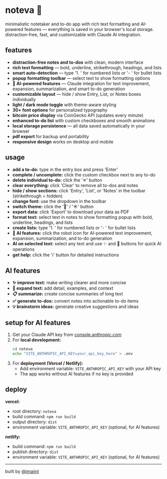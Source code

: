# noteva 🦋

minimalistic notetaker and to-do app with rich text formatting and AI-powered features — everything is saved in your browser's local storage. distraction-free, fast, and customizable with Claude AI integration.

## features
- **distraction-free notes and to-dos** with clean, modern interface
- **rich text formatting** — bold, underline, strikethrough, headings, and lists
- **smart auto-detection** — type '1. ' for numbered lists or '- ' for bullet lists
- **popup formatting toolbar** — select text to show formatting options
- **🤖 AI-powered features** — Claude integration for text improvement, expansion, summarization, and smart to-do generation
- **customizable layout** — hide / show Entry, List, or Notes boxes individually
- **light / dark mode toggle** with theme-aware styling
- **30+ font options** for personalized typography
- **bitcoin price display** via CoinGecko API (updates every minute)
- **enhanced to-do list** with custom checkboxes and smooth animations
- **local storage persistence** — all data saved automatically in your browser
- **pdf export** for backup and portability
- **responsive design** works on desktop and mobile

## usage
- **add a to-do:** type in the entry box and press 'Enter'
- **complete / uncomplete:** click the custom checkbox next to any to-do
- **delete individual to-do:** click the '✕' button
- **clear everything:** click 'Clear' to remove all to-dos and notes
- **hide / show sections:** click 'Entry', 'List', or 'Notes' in the toolbar (strikethrough = hidden)
- **change font:** use the dropdown in the toolbar
- **switch theme:** click the '🌙' / '☀️' button
- **export data:** click 'Export' to download your data as PDF
- **format text:** select text in notes to show formatting popup with bold, underline, headings, and lists
- **create lists:** type '1. ' for numbered lists or '- ' for bullet lists
- **🤖 AI features:** click the robot icon for AI-powered text improvement, expansion, summarization, and to-do generation
- **AI on selected text:** select any text and use ✨ and 📝 buttons for quick AI operations
- **get help:** click the 'ℹ️' button for detailed instructions

## AI features
- **✨ improve text:** make writing clearer and more concise
- **📝 expand text:** add detail, examples, and context
- **📋 summarize:** create concise summaries of long text
- **✅ generate to-dos:** convert notes into actionable to-do items
- **💡 brainstorm ideas:** generate creative suggestions and ideas

## setup for AI features
1. Get your Claude API key from [console.anthropic.com](https://console.anthropic.com)
2. For **local development:**
   ```bash
   cd noteva
   echo "VITE_ANTHROPIC_API_KEY=your_api_key_here" > .env
   ```
3. For **deployment (Vercel / Netlify):**
   - Add environment variable: `VITE_ANTHROPIC_API_KEY` with your API key
   - The app works without AI features if no key is provided

## deploy
**vercel:**
- root directory: `noteva`
- build command: `npm run build`
- output directory: `dist`
- environment variable: `VITE_ANTHROPIC_API_KEY` (optional, for AI features)

**netlify:**
- build command: `npm run build`
- publish directory: `dist`
- environment variable: `VITE_ANTHROPIC_API_KEY` (optional, for AI features)

---

built by [@imajinl](https://t.me/imajinl) 
